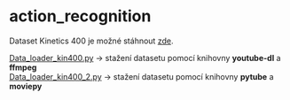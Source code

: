 # action_recognition

Dataset Kinetics 400 je možné stáhnout [zde](https://deepmind.com/research/open-source/kinetics).

[Data_loader_kin400.py](dataset/Data_loader_kin400.py) -> stažení datasetu pomocí knihovny **youtube-dl** a **ffmpeg** <br />
[Data_loader_kin400_2.py](dataset/Data_loader_kin400_2.py) -> stažení datasetu pomocí knihovny **pytube** a **moviepy** <br />


